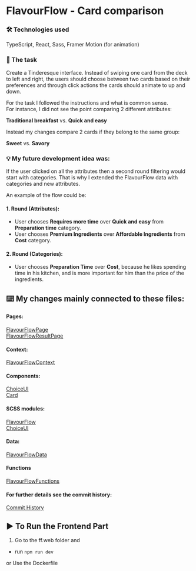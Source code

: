 # FlavourFlow - Card comparison  

### 🛠 Technologies used  
TypeScript, React, Sass, Framer Motion (for animation)

### 📄 The task 

Create a Tinderesque interface. Instead of swiping one card from the deck to left and right, the users should choose between two cards based on their preferences and through click actions the cards should animate to up and down.  

For the task I followed the instructions and what is common sense.  
For instance, I did not see the point comparing 2 different attributes:

**Traditional breakfast** vs. **Quick and easy**  

Instead my changes compare 2 cards if they belong to the same group:   

**Sweet** vs. **Savory**

### 💡 My future development idea was:  
If the user clicked on all the attributes then a second round filtering would start with categories.
That is why I extended the FlavourFlow data with categories and new attributes.  

An example of the flow could be:  

#### 1. Round (Attributes):  
- User chooses **Requires more time** over **Quick and easy** from **Preparation time** category.  
- User chooses **Premium Ingredients** over **Affordable Ingredients** from **Cost** category.  

#### 2. Round (Categories):  
- User chooses **Preparation Time** over **Cost**, because he likes spending time in his kitchen, and is more important for him than the price of the ingredients.

## ⌨️ My changes mainly connected to these files: 

#### Pages:
[FlavourFlowPage](ff.web/src/components/pages/FlavourFlowPage.tsx)  
[FlavourFlowResultPage](ff.web/src/components/pages/FlavourFlowResultPage.tsx)  

#### Context:
[FlavourFlowContext](ff.web/src/context/FlavourFlowContext.tsx)  

#### Components:
[ChoiceUI](ff.web/src/components/organisms/ChoiceUI.tsx)  
[Card](ff.web/src/components/atoms/Card.tsx)  

#### SCSS modules:
[FlavourFlow](ff.web/src/scss/components/pages/FlavourFlow.module.scss)  
[ChoiceUI](ff.web/src/scss/components/organisms/ChoiceUI.module.scss)  

#### Data:
[FlavourFlowData](ff.web/src/utils/FlavourFlowData.ts)  

#### Functions
[FlavourFlowFunctions](ff.web/src/utils/FlavourFlowFunctions.ts)  

#### For further details see the commit history:
[Commit History](https://github.com/lilla-nemeth/card-sorting-task/commits/main/?author=lilla-nemeth&before=e7ad6696bc00db884421cbcfb26b3e6879576109+35)  

## ▶️ To Run the Frontend Part

1. Go to the ff.web folder and

- run `npm run dev`

or Use the Dockerfile
